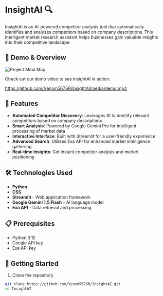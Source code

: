 # InsightAI 🔍

InsightAI is an AI-powered competitor analysis tool that automatically identifies and analyzes competitors based on company descriptions. This intelligent market research assistant helps businesses gain valuable insights into their competitive landscape.

## 🎥 Demo & Overview

![Project Mind Map](media/mindmap.jpg)

Check out our demo video to see InsightAI in action:

https://github.com/Venom567SR/InsightAI/media/demo.mp4

## 🌟 Features

- **Automated Competitor Discovery**: Leverages AI to identify relevant competitors based on company descriptions
- **Smart Analysis**: Powered by Google Gemini Pro for intelligent processing of market data
- **Interactive Interface**: Built with Streamlit for a user-friendly experience
- **Advanced Search**: Utilizes Exa API for enhanced market intelligence gathering
- **Real-time Insights**: Get instant competitor analysis and market positioning

## 🛠️ Technologies Used

- **Python**
- **CSS**
- **Streamlit** - Web application framework
- **Google Gemini 1.5 Flash** - AI language model
- **Exa API** - Data retrieval and processing

## 📋 Prerequisites

- Python 3.12
- Google API key
- Exa API key

## 🚀 Getting Started

1. Clone the repository
```bash
git clone https://github.com/Venom567SR/InsightAI.git
cd InsightAI
